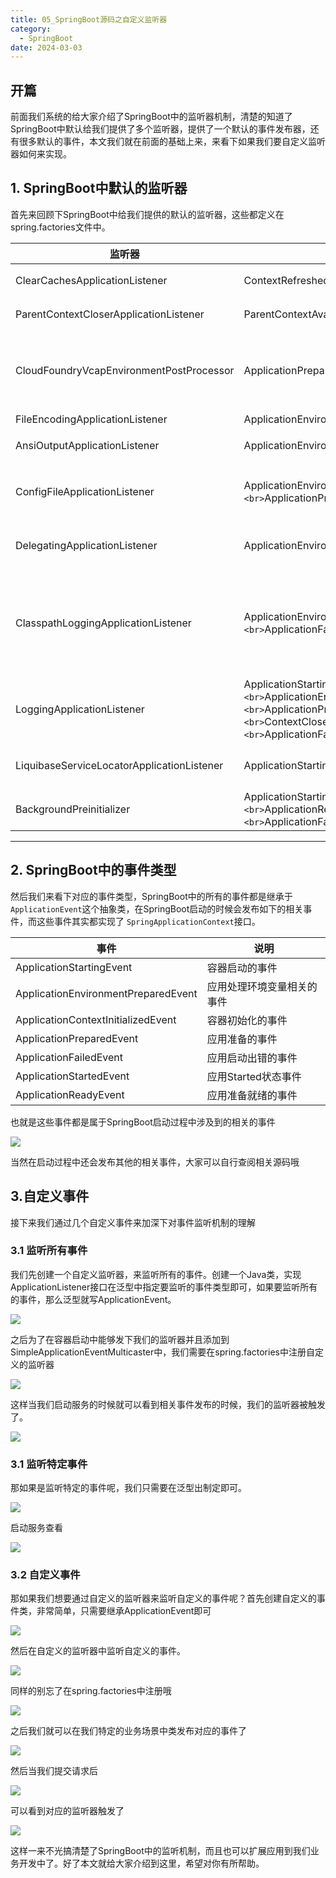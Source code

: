 ```yaml
---
title: 05_SpringBoot源码之自定义监听器
category:
  - SpringBoot
date: 2024-03-03
---
```


<!-- more -->

## 开篇 

前面我们系统的给大家介绍了SpringBoot中的监听器机制，清楚的知道了SpringBoot中默认给我们提供了多个监听器，提供了一个默认的事件发布器，还有很多默认的事件，本文我们就在前面的基础上来，来看下如果我们要自定义监听器如何来实现。

## 1. SpringBoot中默认的监听器

首先来回顾下SpringBoot中给我们提供的默认的监听器，这些都定义在spring.factories文件中。

| 监听器                                     | 监听事件                                                                                                                                                        | 说明                                                                                                                                                                                         |
| ------------------------------------------ | --------------------------------------------------------------------------------------------------------------------------------------------------------------- | -------------------------------------------------------------------------------------------------------------------------------------------------------------------------------------------- |
| ClearCachesApplicationListener             | ContextRefreshedEvent                                                                                                                                           | 当触发ContextRefreshedEvent事件会清空应用的缓存                                                                                                                                              |
| ParentContextCloserApplicationListener     | ParentContextAvailableEvent                                                                                                                                     | 触发ParentContextAvailableEvent事件会完成父容器关闭的监听器                                                                                                                                  |
| CloudFoundryVcapEnvironmentPostProcessor   | ApplicationPreparedEvent                                                                                                                                        | 判断环境中是否存在VCAP_APPLICATION或者VCAP_SERVICES。如果有就添加Cloud Foundry的配置；没有就不执行任何操作。                                                                                 |
| FileEncodingApplicationListener            | ApplicationEnvironmentPreparedEvent                                                                                                                             | 文件编码的监听器                                                                                                                                                                             |
| AnsiOutputApplicationListener              | ApplicationEnvironmentPreparedEvent                                                                                                                             | 根据 `spring.output.ansi.enabled`参数配置 `AnsiOutput`                                                                                                                                   |
| ConfigFileApplicationListener              | ApplicationEnvironmentPreparedEvent `<br>`ApplicationPreparedEvent                                                                                            | 完成相关属性文件的加载，application.properties<br />application.yml<br />前面源码内容详细讲解过                                                                                              |
| DelegatingApplicationListener              | ApplicationEnvironmentPreparedEvent                                                                                                                             | 监听到事件后转发给环境变量 `context.listener.classes`指定的那些事件监听器                                                                                                                  |
| ClasspathLoggingApplicationListener        | ApplicationEnvironmentPreparedEvent `<br>`ApplicationFailedEvent                                                                                              | 一个SmartApplicationListener,对环境就绪事件ApplicationEnvironmentPreparedEvent/应用失败事件ApplicationFailedEvent做出响应，往日志DEBUG级别输出TCCL(thread context class loader)的classpath。 |
| LoggingApplicationListener                 | ApplicationStartingEvent `<br>`ApplicationEnvironmentPreparedEvent `<br>`ApplicationPreparedEvent `<br>`ContextClosedEvent `<br>`ApplicationFailedEvent | 配置 `LoggingSystem`。使用 `logging.config`环境变量指定的配置或者缺省配置                                                                                                                |
| LiquibaseServiceLocatorApplicationListener | ApplicationStartingEvent                                                                                                                                        | 使用一个可以和Spring Boot可执行jar包配合工作的版本替换liquibase ServiceLocator                                                                                                               |
| BackgroundPreinitializer                   | ApplicationStartingEvent `<br>`ApplicationReadyEvent `<br>`ApplicationFailedEvent                                                                           | 尽早触发一些耗时的初始化任务，使用一个后台线程                                                                                                                                               |

---

## 2. SpringBoot中的事件类型

然后我们来看下对应的事件类型，SpringBoot中的所有的事件都是继承于 `ApplicationEvent`这个抽象类，在SpringBoot启动的时候会发布如下的相关事件，而这些事件其实都实现了 `SpringApplicationContext`接口。

| 事件                                | 说明                       |
| ----------------------------------- | -------------------------- |
| ApplicationStartingEvent            | 容器启动的事件             |
| ApplicationEnvironmentPreparedEvent | 应用处理环境变量相关的事件 |
| ApplicationContextInitializedEvent  | 容器初始化的事件           |
| ApplicationPreparedEvent            | 应用准备的事件             |
| ApplicationFailedEvent              | 应用启动出错的事件         |
| ApplicationStartedEvent             | 应用Started状态事件        |
| ApplicationReadyEvent               | 应用准备就绪的事件         |

也就是这些事件都是属于SpringBoot启动过程中涉及到的相关的事件

![](https://studyimages.oss-cn-beijing.aliyuncs.com/img/SpringBoot/202403/dfa29ff560b4db80.png)

当然在启动过程中还会发布其他的相关事件，大家可以自行查阅相关源码哦

## 3.自定义事件

接下来我们通过几个自定义事件来加深下对事件监听机制的理解

### 3.1 监听所有事件

我们先创建一个自定义监听器，来监听所有的事件。创建一个Java类，实现ApplicationListener接口在泛型中指定要监听的事件类型即可，如果要监听所有的事件，那么泛型就写ApplicationEvent。

![](https://studyimages.oss-cn-beijing.aliyuncs.com/img/SpringBoot/202403/36a03792c57edc15.png)

之后为了在容器启动中能够发下我们的监听器并且添加到SimpleApplicationEventMulticaster中，我们需要在spring.factories中注册自定义的监听器

![](https://studyimages.oss-cn-beijing.aliyuncs.com/img/SpringBoot/202403/dc1617a3d74a9d5a.png)

这样当我们启动服务的时候就可以看到相关事件发布的时候，我们的监听器被触发了。

![](https://studyimages.oss-cn-beijing.aliyuncs.com/img/SpringBoot/202403/90f835318a9c9a5d.png)

### 3.1 监听特定事件

那如果是监听特定的事件呢，我们只需要在泛型出制定即可。

![](https://studyimages.oss-cn-beijing.aliyuncs.com/img/SpringBoot/202403/0889afb5f7ad952e.png)

启动服务查看

![](https://studyimages.oss-cn-beijing.aliyuncs.com/img/SpringBoot/202403/e0d4becd210cf8d4.png)

### 3.2 自定义事件

那如果我们想要通过自定义的监听器来监听自定义的事件呢？首先创建自定义的事件类，非常简单，只需要继承ApplicationEvent即可

![](https://studyimages.oss-cn-beijing.aliyuncs.com/img/SpringBoot/202403/b02bb93d0b3f543c.png)

然后在自定义的监听器中监听自定义的事件。

![](https://studyimages.oss-cn-beijing.aliyuncs.com/img/SpringBoot/202403/11748a7c46760759.png)

同样的别忘了在spring.factories中注册哦

![](https://studyimages.oss-cn-beijing.aliyuncs.com/img/SpringBoot/202403/8e3384a3b4b47d60.png)

之后我们就可以在我们特定的业务场景中类发布对应的事件了

![](https://studyimages.oss-cn-beijing.aliyuncs.com/img/SpringBoot/202403/7ad93fa05e1f8fa9.png)

然后当我们提交请求后

![](https://studyimages.oss-cn-beijing.aliyuncs.com/img/SpringBoot/202403/0ca4bd5102cb3f60.png)

可以看到对应的监听器触发了

![](https://studyimages.oss-cn-beijing.aliyuncs.com/img/SpringBoot/202403/e491ff2ec458b044.png)

这样一来不光搞清楚了SpringBoot中的监听机制，而且也可以扩展应用到我们业务开发中了。好了本文就给大家介绍到这里，希望对你有所帮助。
